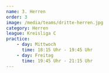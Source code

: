 ```yaml
---
name: 3. Herren
order: 3
image: /media/teams/dritte-herren.jpg
category: Herren
league: Kreisliga C
practice:
    - day: Mittwoch
      time: 18:15 Uhr - 19:45 Uhr
    - day: Freitag
      time: 19:45 Uhr - 21:15 Uhr
---
```

